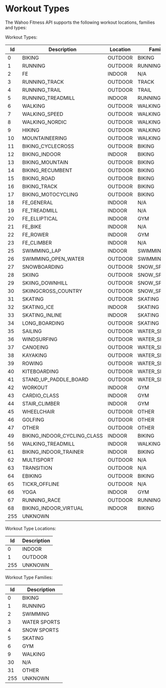 # Workout Types

The Wahoo Fitness API supports the following workout locations, families and types:

Workout Types:

Id         | Description                  |  Location            |  Family              | 
---------- | ---------------------------- |  ------------------- | -------------------- | 
0	         |	BIKING                      |    OUTDOOR           |  BIKING              | 
1	         |	RUNNING                     |    OUTDOOR           |  RUNNING             | 
2	         |	FE                          |    INDOOR            |  N/A                 | 
3	         |	RUNNING_TRACK               |    OUTDOOR           |  TRACK               | 
4	         |	RUNNING_TRAIL               |    OUTDOOR           |  TRAIL               | 
5	         |	RUNNING_TREADMILL           |    INDOOR            |  RUNNING             | 
6	         |	WALKING                     |    OUTDOOR           |  WALKING             | 
7	         |	WALKING_SPEED               |    OUTDOOR           |  WALKING             | 
8	         |	WALKING_NORDIC              |    OUTDOOR           |  WALKING             | 
9	         |	HIKING                      |    OUTDOOR           |  WALKING             | 
10	       |	MOUNTAINEERING              |    OUTDOOR           |  WALKING             | 
11	       |	BIKING_CYCLECROSS           |    OUTDOOR           |  BIKING              | 
12	       |	BIKING_INDOOR               |    INDOOR            |  BIKING              | 
13	       |	BIKING_MOUNTAIN             |    OUTDOOR           |  BIKING              | 
14	       |	BIKING_RECUMBENT            |    OUTDOOR           |  BIKING              | 
15	       |	BIKING_ROAD                 |    OUTDOOR           |  BIKING              | 
16	       |	BIKING_TRACK                |    OUTDOOR           |  BIKING              | 
17	       |	BIKING_MOTOCYCLING          |    OUTDOOR           |  BIKING              | 
18	       |	FE_GENERAL                  |    INDOOR            |  N/A                 | 
19	       |	FE_TREADMILL                |    INDOOR            |  N/A                 | 
20	       |	FE_ELLIPTICAL               |    INDOOR            |  GYM                 | 
21	       |	FE_BIKE                     |    INDOOR            |  N/A                 | 
22	       |	FE_ROWER                    |    INDOOR            |  GYM                 | 
23	       |	FE_CLIMBER                  |    INDOOR            |  N/A                 | 
25	       |	SWIMMING_LAP                |    INDOOR            |  SWIMMING            | 
26	       |	SWIMMING_OPEN_WATER         |    OUTDOOR           |  SWIMMING            | 
27	       |	SNOWBOARDING                |    OUTDOOR           |  SNOW_SPORT          | 
28	       |	SKIING                      |    OUTDOOR           |  SNOW_SPORT          | 
29	       |	SKIING_DOWNHILL             |    OUTDOOR           |  SNOW_SPORT          | 
30	       |	SKIINGCROSS_COUNTRY         |    OUTDOOR           |  SNOW_SPORT          | 
31	       |	SKATING                     |    OUTDOOR           |  SKATING             | 
32	       |	SKATING_ICE                 |    INDOOR            |  SKATING             | 
33	       |	SKATING_INLINE              |    INDOOR            |  SKATING             | 
34	       |	LONG_BOARDING               |    OUTDOOR           |  SKATING             | 
35	       |	SAILING                     |    OUTDOOR           |  WATER_SPORTS        | 
36	       |	WINDSURFING                 |    OUTDOOR           |  WATER_SPORTS        | 
37	       |	CANOEING                    |    OUTDOOR           |  WATER_SPORTS        | 
38	       |	KAYAKING                    |    OUTDOOR           |  WATER_SPORTS        | 
39	       |	ROWING                      |    OUTDOOR           |  WATER_SPORTS        | 
40	       |	KITEBOARDING                |    OUTDOOR           |  WATER_SPORTS        | 
41	       |	STAND_UP_PADDLE_BOARD       |    OUTDOOR           |  WATER_SPORTS        | 
42	       |	WORKOUT                     |    INDOOR            |  GYM                 | 
43	       |	CARDIO_CLASS                |    INDOOR            |  GYM                 | 
44	       |	STAIR_CLIMBER               |    INDOOR            |  GYM                 | 
45	       |	WHEELCHAIR                  |    OUTDOOR           |  OTHER               | 
46	       |	GOLFING                     |    OUTDOOR           |  OTHER               | 
47	       |	OTHER                       |    OUTDOOR           |  OTHER               | 
49         | 	BIKING_INDOOR_CYCLING_CLASS |    INDOOR            |  BIKING              | 
56         |	WALKING_TREADMILL           |    INDOOR            |  WALKING             | 
61	       | 	BIKING_INDOOR_TRAINER       |    INDOOR            |  BIKING              | 
62 	       |	MULTISPORT                  |    OUTDOOR           |  N/A                 | 
63	       |	TRANSITION                  |    OUTDOOR           |  N/A                 | 
64	       |	EBIKING                     |    OUTDOOR           |  BIKING              | 
65	       |	TICKR_OFFLINE               |    OUTDOOR           |  N/A                 | 
66	       |	YOGA                        |    INDOOR            |  GYM                 |
67	       |	RUNNING_RACE                |    OUTDOOR           |  RUNNING             | 
68	       |	BIKING_INDOOR_VIRTUAL       |    INDOOR            |  BIKING              | 
255        |  UNKNOWN                     |                      |                      | 


Workout Type Locations:

Id         | Description                  |
---------- | ---------------------------- |
0          |  INDOOR                      |
1          |  OUTDOOR                     |
255        |  UNKNOWN                     |


Workout Type Families:

Id         | Description                  |
---------- | ---------------------------- |
0          |  BIKING                      |
1          |  RUNNING                     |
2          |  SWIMMING                    |
3          |  WATER SPORTS                |
4          |  SNOW SPORTS                 |
5          |  SKATING                     |
6          |  GYM                         |
9          |  WALKING                     |
30         |  N/A                         |
31         |  OTHER                       |
255        |  UNKNOWN                     |
